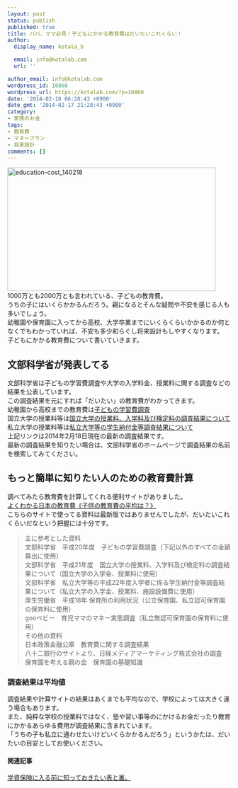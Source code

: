 ```yaml
---
layout: post
status: publish
published: true
title: パパ、ママ必見！子どもにかかる教育費はだいたいこれくらい！
author:
  display_name: kotala_b

  email: info@kotalab.com
  url: ''

author_email: info@kotalab.com
wordpress_id: 10860
wordpress_url: https://kotalab.com/?p=10860
date: '2014-02-18 06:28:43 +0900'
date_gmt: '2014-02-17 21:28:43 +0900'
category:
- 家族のお金
tags:
- 教育費
- マネープラン
- 将来設計
comments: []
---
```

<p><img src="https://kotalab.com/wp-content/uploads/education-cost_140218.png" alt="education-cost_140218" width="470" height="279" class="alignnone size-full wp-image-10863" /><br />
1000万とも2000万とも言われている、子どもの教育費。<br />
うちの子にはいくらかかるんだろう。親になるとそんな疑問や不安を感じる人も多いでしょう。<br />
幼稚園や保育園に入ってから高校、大学卒業までにいくらくらいかかるのか何となくでもわかっていれば、不安も多少和らぐし将来設計もしやすくなります。<br />
子どもにかかる教育費について書いていきます。<br />
<!--more--></p>
<h2>文部科学省が発表してる</h2>
<p>文部科学省は子どもの学習費調査や大学の入学料金、授業料に関する調査などの結果を公表しています。<br />
この調査結果を元にすれば「だいたい」の教育費がわかってきます。<br />
幼稚園から高校までの教育費は<a href="http://www.mext.go.jp/b_menu/toukei/chousa03/gakushuuhi/kekka/k_detail/1343235.htm" title="子どもの学習費調査" target="_blank">子どもの学習費調査</a><br />
国立大学の授業料等は<a href="http://www.mext.go.jp/a_menu/koutou/houjin/1293385.htm" target="_blank">国立大学の授業料、入学料及び検定料の調査結果について</a><br />
私立大学の授業料等は<a href="http://www.mext.go.jp/a_menu/koutou/shinkou/07021403/1332348.htm" target="_blank">私立大学等の学生納付金等調査結果について</a><br />
上記リンクは2014年2月18日現在の最新の調査結果です。<br />
最新の調査結果を知りたい場合は、文部科学省のホームページで調査結果の名前を検索してみてください。</p>
<h2>もっと簡単に知りたい人のための教育費計算</h2>
<p>調べてみたら教育費を計算してくれる便利サイトがありました。<br />
<a href="http://educationalcost.com/" target="_blank">よくわかる日本の教育費《子供の教育費の平均は？》</a><a href="http://b.hatena.ne.jp/entry/http://educationalcost.com/" target="_blank"><img border="0" src="http://b.hatena.ne.jp/entry/image/http://educationalcost.com/" alt="" /></a><br />
こちらのサイトで使ってる資料は最新版ではありませんでしたが、だいたいこれくらいだなという把握には十分です。</p>
<blockquote><p>主に参考とした資料<br />
文部科学省　平成20年度　子どもの学習費調査（下記以外のすべての金額算出に使用）<br />
文部科学省　平成21年度　国立大学の授業料、入学料及び検定料の調査結果について（国立大学の入学金、授業料に使用）<br />
文部科学省　私立大学等の平成22年度入学者に係る学生納付金等調査結果について（私立大学の入学金、授業料、施設設備費に使用）<br />
厚生労働省　平成18年 保育所の利用状況（公立保育園、私立認可保育園の保育料に使用）<br />
gooベビー　育児ママのマネー実態調査（私立無認可保育園の保育料に使用）<br />
その他の資料<br />
日本政策金融公庫　教育費に関する調査結果<br />
八十二銀行のサイトより、日経メディアマーケティング株式会社の調査<br />
保育園を考える親の会　保育園の基礎知識</p></blockquote>
<h3>調査結果は平均値</h3>
<p>調査結果や計算サイトの結果はあくまでも平均なので、学校によっては大きく違う場合もあります。<br />
また、純粋な学校の授業料ではなく、塾や習い事等のにかけるお金だったり教育にかかるあらゆる費用が調査結果に含まれています。<br />
「うちの子も私立に通わせたいけどいくらかかるんだろう」というかたは、だいたいの目安としてお使いください。</p>
<h4 class="rel">関連記事</h4>
<p><a href="https://kotalab.com/educational-insurance" target="_blank">学資保険に入る前に知っておきたい表と裏。</a><span class="removed_link" title="http://b.hatena.ne.jp/entry/https://kotalab.com/educational-insurance"><img border="0" src="http://b.hatena.ne.jp/entry/image/https://kotalab.com/educational-insurance" alt="" /></span></p>
